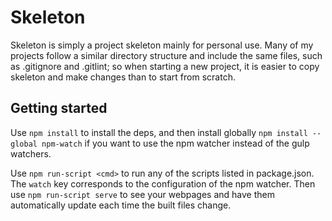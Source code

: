 # Skeleton

Skeleton is simply a project skeleton mainly for personal use.  Many of my projects follow a similar directory structure and include the same files, such as .gitignore and .gitlint; so when starting a new project, it is easier to copy skeleton and make changes than to start from scratch.

## Getting started

Use `npm install` to install the deps, and then install globally `npm install --global npm-watch` if you want to use the npm watcher instead of the gulp watchers.

Use `npm run-script <cmd>` to run any of the scripts listed in package.json.  The `watch` key corresponds to the configuration of the npm watcher.  Then use `npm run-script serve` to see your webpages and have them automatically update each time the built files change.


